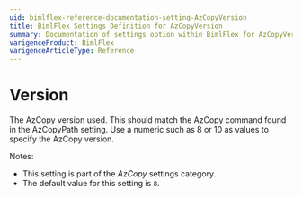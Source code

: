 ```yaml
---
uid: bimlflex-reference-documentation-setting-AzCopyVersion
title: BimlFlex Settings Definition for AzCopyVersion
summary: Documentation of settings option within BimlFlex for AzCopyVersion
varigenceProduct: BimlFlex
varigenceArticleType: Reference
---
```


# Version

The AzCopy version used. This should match the AzCopy command found in the AzCopyPath setting. Use a numeric such as 8 or 10 as values to specify the AzCopy version.

Notes:

* This setting is part of the *AzCopy* settings category.
* The default value for this setting is `8`.

